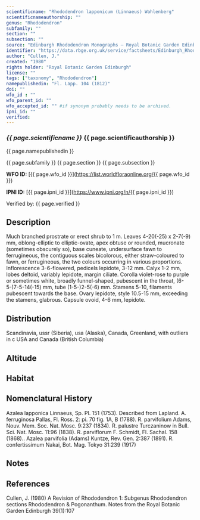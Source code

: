 ```yaml
---
scientificname: "Rhododendron lapponicum (Linnaeus) Wahlenberg"
scientificnameauthorship: ""
genus: "Rhododendron"
subfamily: ""
section: ""
subsection: ""
source: "Edinburgh Rhododendron Monographs – Royal Botanic Garden Edinburgh"
identifier: "https://data.rbge.org.uk/service/factsheets/Edinburgh_Rhododendron_Monographs.xhtml"
author: "Cullen, J."
created: "1980"
rights holder: "Royal Botanic Garden Edinburgh"
license: ""
tags: ["taxonomy", "Rhododendron"]
namepublishedin: "Fl. Lapp. 104 (1812)"
doi: ""
wfo_id : ""
wfo_parent_id: ""
wfo_accepted_id: "" #if synonym probably needs to be archived.                      
ipni_id: ""
verified:
---
```

### _{{ page.scientificname }}_ {{ page.scientificauthorship }}
 {{ page.namepublishedin }}

{{ page.subfamily }} {{ page.section }} {{ page.subsection }}

**WFO ID:** [{{ page.wfo_id }}](https://list.worldfloraonline.org/{{ page.wfo_id }})

**IPNI ID:** [{{ page.ipni_id }}](https://www.ipni.org/n/{{ page.ipni_id }})

Verified by: {{ page.verified }}



## Description
Much branched prostrate or erect shrub to 1 m. Leaves 4-20(-25) x 2-7(-9) mm, oblong-elliptic to elliptic-ovate, apex obtuse or rounded, mucronate (sometimes obscurely so), base cuneate, undersurface fawn to ferrugineous, the contiguous scales bicolorous, either straw-coloured to fawn, or ferrugineous, the two colours occurring in various proportions. Inflorescence 3-6-flowered, pedicels lepidote, 3-12 mm. Calyx 1-2 mm, lobes deltoid, variably lepidote, margin ciliate. Corolla violet-rose to purple or sometimes white, broadly funnel-shaped, pubescent in the throat, (6-5-)7-5-14(-15) mm, tube (1-5-)2-5(-6) mm. Stamens 5-10, filaments pubescent towards the base. Ovary lepidote, style 10.5-15 mm, exceeding the stamens, glabrous. Capsule ovoid, 4-6 mm, lepidote.

## Distribution
Scandinavia, ussr (Siberia), usa (Alaska), Canada, Greenland, with outliers in c USA and Canada (British Columbia)

## Altitude


## Habitat


## Nomenclatural History
Azalea lapponica Linnaeus, Sp. PI. 151 (1753). Described from Lapland. A. ferruginosa Pallas, Fl. Ross. 2: pi. 70 fig. 1A, B (1788). R. parvifolium Adams, Nouv. Mem. Soc. Nat. Mosc. 9:237 (1834). R. palustre Turczaninow in Bull. Sci. Nat. Mosc. 11:96 (1838). R. parviflorum F. Schmidt, Fl. Sachal. 158 (1868).. Azalea parvifolia (Adams) Kuntze, Rev. Gen. 2:387 (1891). R. confertissimum Nakai, Bot. Mag. Tokyo 31:239 (1917)
                       
## Notes


## References

Cullen, J. (1980) A Revision of Rhododendron 1: Subgenus Rhododendron sections Rhododendron & Pogonanthum. Notes from the Royal Botanic Garden Edinburgh 39(1):107
